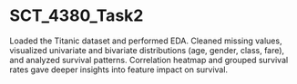 # SCT_4380_Task2
Loaded the Titanic dataset and performed EDA. Cleaned missing values, visualized univariate and bivariate distributions (age, gender, class, fare), and analyzed survival patterns. Correlation heatmap and grouped survival rates gave deeper insights into feature impact on survival.
